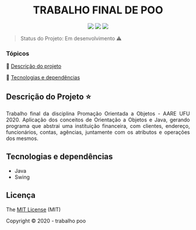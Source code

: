 <h1 align="center"> TRABALHO FINAL DE POO </h1>

<p align="center">
  <img src="http://img.shields.io/static/v1?label=last%20commit&message=december&color=information&style=plastic"/>
  <img src="http://img.shields.io/static/v1?label=license&message=MIT&color=green&style=plastic"/>
  <img src="http://img.shields.io/static/v1?label=status&message=em%20desenvolvimento&color=GREEN&style=plastic"/>
</p>

> Status do Projeto: Em desenvolvimento :warning:

### Tópicos 

:small_blue_diamond: [Descrição do projeto](#descrição-do-projeto-star)

:small_blue_diamond: [Tecnologias e dependências](#tecnologias-e-dependências)


## Descrição do Projeto :star:
<p align="justify">Trabalho final da disciplina Promação Orientada a Objetos - AARE UFU 2020. Aplicação dos conceitos de Orientação a Objetos e Java, gerando 
  programa que abstrai uma instituição financeira, com clientes, endereço, funcionários, contas, agências, juntamente com os atributos e operações dos mesmos.
</p>


## Tecnologias e dependências
  - Java
  - Swing

  
  ## Licença 
  The [MIT License]() (MIT)

  Copyright :copyright: 2020 - trabalho poo
